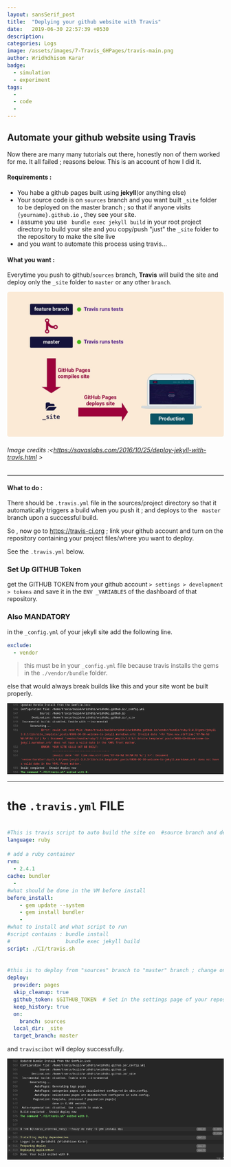 ```yaml
---
layout: sansSerif_post
title:  "Deplying your github website with Travis"
date:   2019-06-30 22:57:39 +0530
description:
categories: Logs
image: /assets/images/7-Travis_GHPages/travis-main.png
author: Wridhdhisom Karar
badge: 
  - simulation
  - experiment
tags:
  - 
  - code
  - 
---
```

## Automate your github website using Travis

Now there are many many tutorials out there, honestly non of them worked for me. It all failed ; reasons below. This is an account of how I did it.

#### Requirements :
- You habe a github pages built using **jekyll**(or anything else)
- Your source code is on `sources` branch and you want built `_site` folder to be deployed on the master branch ; so that if anyone visits `{yourname}.github.io` , they see your site.
- I assume you use ` bundle exec jekyll build` in your root project directory to build your site and you copy/push "just" the `_site` folder to the repository to make the site live
-  and you want to automate this process using travis...

#### What you want :
Everytime you push to github/`sources` branch, **Travis** will build the site and deploy only the `_site` folder to `master` or any other `branch`.

![Placeholder](/assets/images/7-Travis_GHPages/workflow_github.jpg)


###### _Image credits :<https://savaslabs.com/2016/10/25/deploy-jekyll-with-travis.html >_

---

#### What to do :
There should be `.travis.yml` file in the sources/project directory so that it automatically triggers a build when you push it ;
and deploys to the ` master` branch upon a successful build.

So , now go to <https://travis-ci.org> ; link your github account and turn on the repository containing your project files/where you want to deploy.

See the `.travis.yml` below. 

### Set Up GITHUB Token

get the GITHUB TOKEN from your github account `> settings > development > tokens`
and save it in the `ENV _VARIABLES` of the dashboard of that repository.


### Also MANDATORY
in the `_config.yml` of your jekyll site add the following line.

```yml
exclude:
  - vendor
```

>this must be in your `_config.yml` file because travis installs the gems in the `./vendor/bundle` folder. 

else that would always break builds like this and your site wont be built properly.

![Placeholder](/assets/images/7-Travis_GHPages/travis_not&#32;built.png#full)

---


# the  `.travis.yml` FILE

```yml

#This is travis script to auto build the site on  #source branch and deploy to mster branch
language: ruby

# add a ruby container
rvm:
  - 2.4.1
cache: bundler
  - 
#what should be done in the VM before install
before_install:
    - gem update --system
    - gem install bundler
    - 
#what to install and what script to run
#script contains : bundle install
#                  bundle exec jekyll build
script: ./CI/travis.sh


#this is to deploy from "sources" branch to "master" branch ; change on and target accordingly
deploy:
  provider: pages
  skip_cleanup: true
  github_token: $GITHUB_TOKEN  # Set in the settings page of your repository, as a secure variable
  keep_history: true
  on:
    branch: sources
  local_dir: _site
  target_branch: master
```



and `traviscibot` will deploy successfully.

![Placeholder](/assets/images/7-Travis_GHPages/built.png)